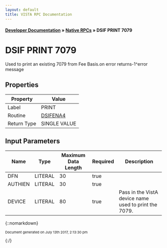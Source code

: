 ```yaml
---
layout: default
title: VISTA RPC Documentation
---
```


#### [Developer Documentation](../index) &#187; [Native RPCs](TableOfContents) &#187; DSIF PRINT 7079<br/>
# DSIF PRINT 7079

Used to print an existing 7079 from Fee Basis.on error returns-1^error message

## Properties

Property | Value
--- | ---
Label | PRINT
Routine | [DSIFENA4](http://code.osehra.org/dox/Routine_DSIFENA4_source.html)
Return Type | SINGLE VALUE


## Input Parameters

Name | Type | Maximum Data Length | Required | Description
--- | --- | --- | --- | ---
DFN | LITERAL | 30 | true | 
AUTHIEN | LITERAL | 30 | true | 
DEVICE | LITERAL | 80 | true | Pass in the VistA device name used to print the 7079.



{::nomarkdown} <br/><p style="font-size: 11px">Document generated on July 13th 2017, 2:13:30 pm</p>{:/}